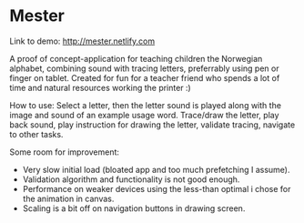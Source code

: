 # Mester

Link to demo: http://mester.netlify.com

A proof of concept-application for teaching children the Norwegian alphabet, combining sound with tracing letters, preferrably using pen or finger on tablet.
Created for fun for a teacher friend who spends a lot of time and natural resources working the printer :)

How to use:
Select a letter, then the letter sound is played along with the image and sound of an example usage word.
Trace/draw the letter, play back sound, play instruction for drawing the letter, validate tracing, navigate to other tasks. 

Some room for improvement:
- Very slow initial load (bloated app and too much prefetching I assume).
- Validation algorithm and functionality is not good enough.
- Performance on weaker devices using the less-than optimal i chose for the animation in canvas.
- Scaling is a bit off on navigation buttons in drawing screen.
